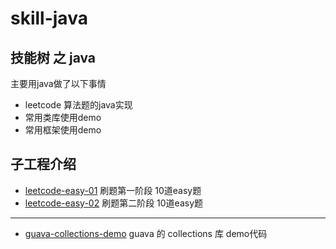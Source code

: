 # skill-java

## 技能树 之 java

主要用java做了以下事情

- leetcode 算法题的java实现
- 常用类库使用demo
- 常用框架使用demo

## 子工程介绍

* [leetcode-easy-01](./leetcode-easy-01/README.md) 刷题第一阶段 10道easy题
* [leetcode-easy-02](./leetcode-easy-02/README.md) 刷题第二阶段 10道easy题

---

* [guava-collections-demo](./guava-collections-demo/README.md) guava 的 collections 库 demo代码